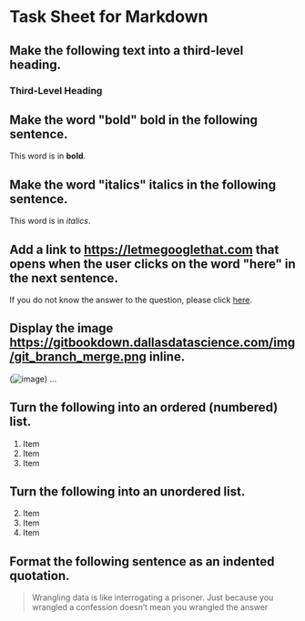# Task Sheet for Markdown

## Make the following text into a third-level heading. 

### Third-Level Heading

## Make the word "bold" bold in the following sentence. 

This word is in **bold**.

## Make the word "italics" italics in the following sentence. 

This word is in *italics*. 

## Add a link to https://letmegooglethat.com that opens when the user clicks on the word "here" in the next sentence. 

If you do not know the answer to the question, please click [here](https://letmegooglethat.com).

## Display the image https://gitbookdown.dallasdatascience.com/img/git_branch_merge.png inline. 
(![image](https://gitbookdown.dallasdatascience.com/img/git_branch_merge.png))
...

## Turn the following into an ordered (numbered) list. 

1. Item 
2. Item 
3. Item 
 
## Turn the following into an unordered list.

2. Item 
1. Item 
3. Item 

## Format the following sentence as an indented quotation.

> Wrangling data is like interrogating a prisoner. Just because you wrangled a confession doesn’t mean you wrangled the answer